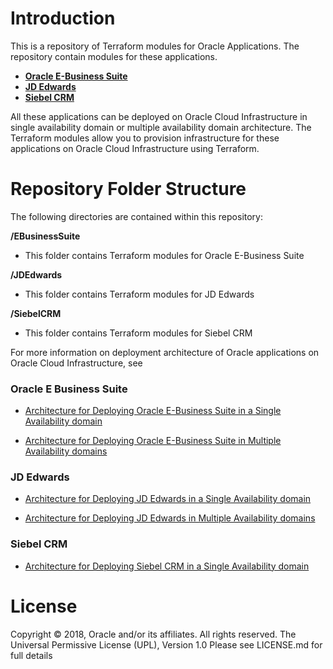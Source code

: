 # Introduction

This is a repository of Terraform modules for Oracle Applications. The repository contain modules for these applications.

* [**Oracle E-Business Suite**](https://github.com/oracle/cloud-asset-appsul-terraform-samples/tree/master/EBusinessSuite)
* [**JD Edwards**](https://github.com/oracle/cloud-asset-appsul-terraform-samples/tree/master/JDEdwards)
* [**Siebel CRM**](https://github.com/oracle/cloud-asset-appsul-terraform-samples/tree/master/SiebelCRM)

All these applications can be deployed on Oracle Cloud Infrastructure in single availability domain or multiple availability domain architecture. The Terraform modules allow you to provision infrastructure for these applications on Oracle Cloud Infrastructure using Terraform. 

# Repository Folder Structure
The following directories are contained within this repository:

**/EBusinessSuite**
* This folder contains Terraform modules for Oracle E-Business Suite

**/JDEdwards**
* This folder contains Terraform modules for JD Edwards

**/SiebelCRM**
* This folder contains Terraform modules for Siebel CRM

For more information on deployment architecture of Oracle applications on Oracle Cloud Infrastructure, see

### Oracle E Business Suite
- [Architecture for Deploying Oracle E-Business Suite in a Single Availability domain](https://docs.oracle.com/en/solutions/deploy-ebusiness-suite-oci/index.html#GUID-1F8ACA7B-C147-446F-A4A4-AD70E4ECCA66)

- [Architecture for Deploying Oracle E-Business Suite in Multiple Availability domains](https://docs.oracle.com/en/solutions/deploy-ebusiness-suite-oci/index.html#GUID-43B8797E-A2BD-4CA2-A4A9-0E19DB15DA3B)


### JD Edwards
- [Architecture for Deploying JD Edwards in a Single Availability domain](https://docs.oracle.com/en/solutions/learn-architecture-deploy-jd-edwards/index.html#GUID-02AF6D3A-EC4C-4E73-8F07-9FED516A87EC)

- [Architecture for Deploying JD Edwards in Multiple Availability domains](https://docs.oracle.com/en/solutions/learn-architecture-deploy-jd-edwards/index.html#GUID-70720E0B-0A03-4784-8DF6-4BF58445C15E)


### Siebel CRM
- [Architecture for Deploying Siebel CRM in a Single Availability domain](https://docs.oracle.com/en/solutions/learn-architecture-deploy-siebel/index.html#GUID-CE993A4C-CFEF-4F55-8489-0905D796CBAA)




# License
Copyright © 2018, Oracle and/or its affiliates. All rights reserved. 
The Universal Permissive License (UPL), Version 1.0 
Please see LICENSE.md for full details

